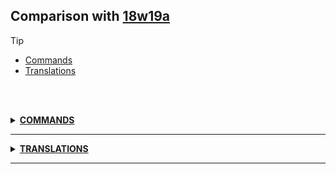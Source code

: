 ## Comparison with [18w19a](https://github.com/PixiGeko/Minecraft-generated-data/tree/18w19a)

> [!TIP]
> - [Commands](#commands)
> - [Translations](#translations)

<br/><br/>
<details><summary><b><ins>COMMANDS</ins></b><a name="commands"></a></summary>
<br/>
<details>
<summary>
bossbar
</summary>

```diff
+ bossbar add <id: resource_location> <name: component>
- bossbar create <id: resource_location> <name: component>
```

</details>
</details>
<hr/>
<details><summary><b><ins>TRANSLATIONS</ins></b><a name="translations"></a></summary>
<br/>
<details>
<summary>
Keys
</summary>

```diff
+ subtitles.entity.husk.converted_to_zombie: Husk converted to Zombie
```

</details>
</details>
<hr/>